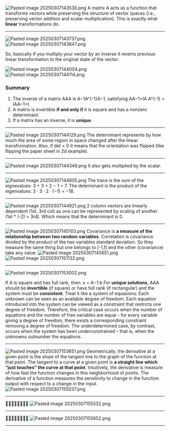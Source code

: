 
![Pasted image 20250307143530.png](../../../../attachments/Pasted%20image%2020250307143530.png)
A matrix A acts as a function that transforms vectors while preserving the structure of vector spaces (i.e., preserving vector addition and scalar multiplication). This is exactly what **linear** transformations do.

---

![Pasted image 20250307143737.png](../../../../attachments/Pasted%20image%2020250307143737.png)
![Pasted image 20250307143847.png](../../../../attachments/Pasted%20image%2020250307143847.png)

So, basically if you multiply your vector by an inverse it reverts previous linear transformation to the original state of the vector.

![Pasted image 20250307144004.png](../../../../attachments/Pasted%20image%2020250307144004.png)
![Pasted image 20250307144114.png](../../../../attachments/Pasted%20image%2020250307144114.png)

### **Summary**

1. The inverse of a matrix AAA is A−1A^{-1}A−1, satisfying AA−1=IA A^{-1} = IAA−1=I.
2. A matrix is invertible **if and only if** it is square and has a nonzero determinant.
3. If a matrix has an inverse, it is **unique**.

---

![Pasted image 20250307144129.png](../../../../attachments/Pasted%20image%2020250307144129.png)
The determinant represents by how much the area of some region in space changed after the linear transfromation. Also, if det < 0 it means that the orientation was flipped (like flipping the paper sheet in 2d example).

---
![Pasted image 20250307144346.png](../../../../attachments/Pasted%20image%2020250307144346.png)
It also gets multiplied by the scalar.

---

![Pasted image 20250307144805.png](../../../../attachments/Pasted%20image%2020250307144805.png)
The trace is the sum of the eignevalues: 3 + 3 + 2 − 1 = 7. 
The determinant is the product of the eigenvalues: 3 · 3 · 2 · (−1) = −18.

---

![Pasted image 20250307144921.png](../../../../attachments/Pasted%20image%2020250307144921.png)
2 column vectors are linearly dependent (1st, 3rd col) as one can be represented by scaling of another (1st * (-2) = 3rd). Which means that the determinant is 0.

---

![Pasted image 20250307145103.png](../../../../attachments/Pasted%20image%2020250307145103.png)
Covariance is **a measure of the relationship between two random variables**.
Correlation is covariance divided by the product of the two variables standard deviation. So they measure the same thing but one belongs to [-1,1] and the other (covariance) take any value.
![Pasted image 20250307145651.png](../../../../attachments/Pasted%20image%2020250307145651.png)
![Pasted image 20250307151132.png](../../../../attachments/Pasted%20image%2020250307151132.png)

---

![Pasted image 20250307153002.png](../../../../attachments/Pasted%20image%2020250307153002.png)

If A is square and has full rank, then: x = A−1 b
For **unique solutions**, AAA should be **invertible** (if square) or have full rank (if rectangular) and the system must be **consistent**.
Treat it like a system of equasions:
Each unknown can be seen as an available degree of freedom. Each equation introduced into the system can be viewed as a constraint that restricts one degree of freedom. Therefore, the critical case occurs when the number of equations and the number of free variables are equal – for every variable giving a degree of freedom, there exists a corresponding constraint removing a degree of freedom. The underdetermined case, by contrast, occurs when the system has been underconstrained – that is, when the unknowns outnumber the equations.

---

![Pasted image 20250307153651.png](../../../../attachments/Pasted%20image%2020250307153651.png)
Geometrically, the derivative at a given point is the slope of the tangent line to the graph of the function at that point. The tangent to a curve at a given point is **a straight line which “just touches” the curve at that point**.
Intuitively, the derivative is measure of how fast the function changes in this neighborhood of points.
The derivative of a function measures the sensitivity to change in the function output with respect to a change in the input.
![Pasted image 20250307155037.png](../../../../attachments/Pasted%20image%2020250307155037.png)

---
🚩🚩🚩🚩🚩🚩🚩🚩
![Pasted image 20250307155532.png](../../../../attachments/Pasted%20image%2020250307155532.png)

---

🚩🚩🚩🚩🚩🚩🚩🚩
![Pasted image 20250307155652.png](../../../../attachments/Pasted%20image%2020250307155652.png)

---
